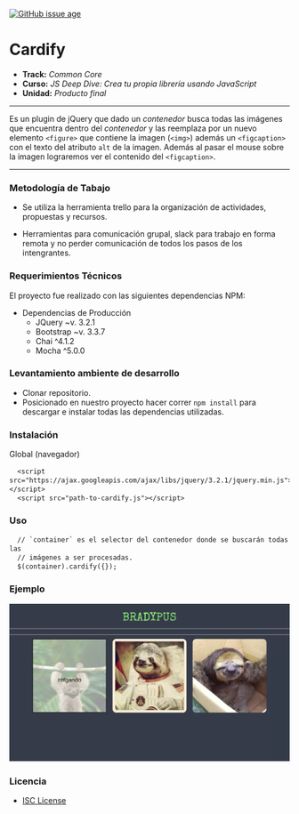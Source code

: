 [![GitHub issue age](https://img.shields.io/badge/created-January%202018-yellowgreen.svg)](https://github.com/meliveloz/cardify)
# Cardify

* **Track:** _Common Core_
* **Curso:** _JS Deep Dive: Crea tu propia librería usando JavaScript_
* **Unidad:** _Producto final_

***
Es un plugin de jQuery que dado un _contenedor_ busca todas las
imágenes que encuentra dentro del _contenedor_ y las reemplaza por un nuevo
elemento `<figure>` que contiene la imagen (`<img>`) además  un `<figcaption>`
con el texto del atributo `alt` de la imagen.
Además al pasar el mouse sobre la imagen lograremos ver el contenido del `<figcaption>`.
***

### Metodología de Tabajo

+ Se utiliza la herramienta trello para la organización de actividades, propuestas y recursos.

+ Herramientas para comunicación grupal, slack para trabajo en forma remota y no perder comunicación de todos los pasos de los intengrantes.

### Requerimientos Técnicos

El proyecto fue realizado con las siguientes dependencias NPM:

+ Dependencias de Producción
  - JQuery ~v. 3.2.1
  - Bootstrap ~v. 3.3.7
  - Chai ^4.1.2
  - Mocha ^5.0.0

### Levantamiento ambiente de desarrollo

+ Clonar repositorio.
+ Posicionado en nuestro proyecto hacer correr `npm install` para descargar e instalar todas las dependencias utilizadas.

### Instalación

Global (navegador)

```
  <script src="https://ajax.googleapis.com/ajax/libs/jquery/3.2.1/jquery.min.js"></script>
  <script src="path-to-cardify.js"></script>
```
### Uso
```
  // `container` es el selector del contenedor donde se buscarán todas las
  // imágenes a ser procesadas.
  $(container).cardify({});
```

### Ejemplo

![](assets/img/ejemplo.png)


### Licencia

+ [ISC License](https://opensource.org/licenses/ISC)
   
